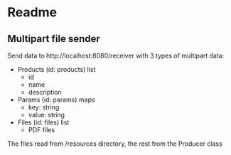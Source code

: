 # Readme

## Multipart file sender

Send data to http://localhost:8080/receiver with 3 types of multipart data:
* Products (id: products) list
    * id
    * name
    * description
* Params (id: params) maps
    * key: string
    * value: string
* Files (id: files) list
    * PDF files

The files read from /resources directory, the rest from the Producer class
